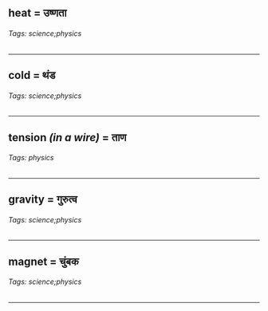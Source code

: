 ## heat = उष्णता

###### Tags: science;physics

---
## cold = थंड

###### Tags: science;physics

---
## tension *(in a wire)* = ताण

###### Tags: physics

---
## gravity = गुरुत्व

###### Tags: science;physics

---
## magnet = चुंबक

###### Tags: science;physics

---
